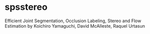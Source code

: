 # spsstereo
 Efficient Joint Segmentation, Occlusion Labeling, Stereo and Flow Estimation by Koichiro Yamaguchi, David McAlleste, Raquel Urtasun
